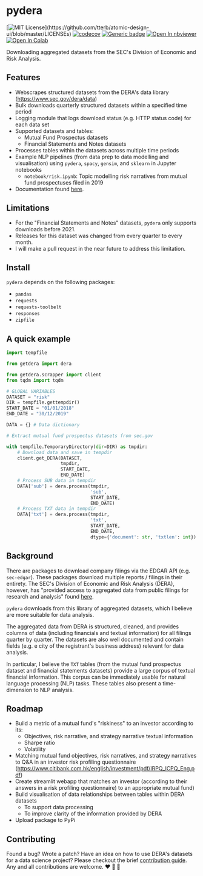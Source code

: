 # pydera
[![MIT License](https://img.shields.io/apm/l/atomic-design-ui.svg?)](https://github.com/tterb/atomic-design-ui/blob/master/LICENSEs)
[![codecov](https://codecov.io/gh/topher-lo/pydera/branch/main/graph/badge.svg?token=MURPG4B3J0)](https://codecov.io/gh/topher-lo/pydera)
[![Generic badge](https://img.shields.io/badge/version-v0.01-4B8BBE.svg)]()
[![Open In nbviewer](https://warehouse-camo.ingress.cmh1.psfhosted.org/b76644f44625d8876b279659d108c1e5334fd8b3/68747470733a2f2f696d672e736869656c64732e696f2f62616467652f76696577253230696e2d6e627669657765722d6f72616e6765)](https://nbviewer.jupyter.org/github/topher-lo/pydera)
[![Open In Colab](https://colab.research.google.com/assets/colab-badge.svg)](https://colab.research.google.com/github/topher-lo/pydera)

Downloading aggregated datasets from the SEC's Division of Economic and Risk Analysis.

## Features
- Webscrapes structured datasets from the DERA's data library (https://www.sec.gov/dera/data)
- Bulk downloads quarterly structured datasets within a specified time period
- Logging module that logs download status (e.g. HTTP status code) for each data set
- Supported datasets and tables:
    - Mutual Fund Prospectus datasets
    - Financial Statements and Notes datasets
- Processes tables within the datasets across multiple time periods
- Example NLP pipelines (from data prep to data modelling and visualisation) using `pydera`, `spacy`, `gensim`, and `sklearn` in Jupyter notebooks
    - `notebook/risk.ipynb`: Topic modelling risk narratives from mutual fund prospectuses filed in 2019
- Documentation found [here](https://topher-lo.github.io/pydera/getdera/).

## Limitations
- For the "Financial Statements and Notes" datasets, `pydera` only supports downloads before 2021.
- Releases for this dataset was changed from every quarter to every month.
- I will make a pull request in the near future to address this limitation.

## Install
`pydera` depends on the following packages:
- `pandas`
- `requests`
- `requests-toolbelt`
- `responses`
- `zipfile`

## A quick example
```python
import tempfile

from getdera import dera

from getdera.scrapper import client
from tqdm import tqdm

# GLOBAL VARIABLES
DATASET = "risk"
DIR = tempfile.gettempdir()
START_DATE = "01/01/2018"
END_DATE = "30/12/2019"

DATA = {} # Data dictionary

# Extract mutual fund prospectus datasets from sec.gov

with tempfile.TemporaryDirectory(dir=DIR) as tmpdir:
    # Download data and save in tempdir
    client.get_DERA(DATASET,
                    tmpdir,
                    START_DATE,
                    END_DATE)
    # Process SUB data in tempdir
    DATA['sub'] = dera.process(tmpdir,
                               'sub',
                               START_DATE,
                               END_DATE)
    # Process TXT data in tempdir
    DATA['txt'] = dera.process(tmpdir,
                               'txt',
                               START_DATE,
                               END_DATE,
                               dtype={'document': str, 'txtlen': int})
```

## Background
There are packages to download company filings via the EDGAR API (e.g. `sec-edgar`). These packages download multiple reports / filings in their entirety. The SEC's Division of Economic and Risk Analysis (DERA), however, has "provided access to aggregated data from public filings for research and analysis" found [here](https://www.sec.gov/dera/data). 

`pydera` downloads from this library of aggregated datasets, which I believe are more suitable for data analysis.

The aggregated data from DERA is structured, cleaned, and provides columns of data (including financials and textual information) for all filings quarter by quarter. The datasets are also well documented and contain fields (e.g. e city of the registrant's business address) relevant for data analysis. 

In particular, I believe the `TXT` tables (from the mutual fund prospectus dataset and financial statements datasets) provide a large corpus of textual financial information. This corpus can be immediately usable for natural language processing (NLP) tasks. These tables also present a time-dimension to NLP analysis.

## Roadmap
- Build a metric of a mutual fund's "riskiness" to an investor according to its:
    - Objectives, risk narrative, and strategy narrative textual information
    - Sharpe ratio
    - Volatility
- Matching mutual fund objectives, risk narratives, and strategy narratives to Q&A in an investor risk profiling questionnaire (https://www.citibank.com.hk/english/investment/pdf/IRPQ_ICPQ_Eng.pdf)
- Create streamlit webapp that matches an investor (according to their answers in a risk profiling questionnaire) to an appropriate mutual fund)
- Build visualisation of data relationships between tables within DERA datasets
    - To support data processing
    - To improve clarity of the information provided by DERA
- Upload package to PyPi
    
## Contributing
Found a bug? Wrote a patch? Have an idea on how to use DERA's datasets for a data science project? Please checkout the brief [contribution guide](https://github.com/topher-lo/pydera/blob/main/CONTRIBUTING.md). Any and all contributions are welcome. :heart: :snake: :raised_hands:
